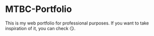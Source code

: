 # MTBC-Portfolio
This is my web portfolio for professional purposes. If you want to take inspiration of it, you can check 😏.
